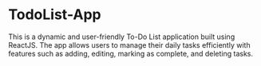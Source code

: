 # TodoList-App
This is a dynamic and user-friendly To-Do List application built using ReactJS. The app allows users to manage their daily tasks efficiently with features such as adding, editing, marking as complete, and deleting tasks.
